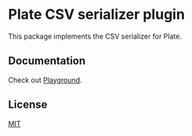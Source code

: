 # Plate CSV serializer plugin

This package implements the CSV serializer for Plate.

## Documentation

Check out [Playground](https://platejs.org/docs/playground).

## License

[MIT](../../LICENSE)
